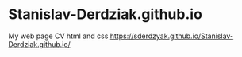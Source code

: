 # Stanislav-Derdziak.github.io
My web page CV html and css
https://sderdzyak.github.io/Stanislav-Derdziak.github.io/
